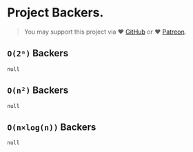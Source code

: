 # Project Backers.

> You may support this project via ❤️️ [GitHub](https://github.com/sponsors/trekhleb) or ❤️️ [Patreon](https://www.patreon.com/trekhleb).

## `O(2ⁿ)` Backers

`null`

## `O(n²)` Backers

`null`

## `O(n×log(n))` Backers

`null`

<!--
<table>
  <tr>
    <td align="center">
      <a href="[PROFILE_URL]">
        <img
          src="[PROFILE_IMG_SRC]"
          width="50"
          height="50"
        />
      </a>
      <br />
      <a href="[PROFILE_URL]">[PROFILE_NAME]</a>
    </td>
  </tr>
</table>
-->

<!--
<ul>
  <li>
    <a href="[PROFILE_URL]">
      <img
        src="[PROFILE_IMG_SRC]"
        width="30"
        height="30"
      /></a>
    &thinsp;
    <a href="[PROFILE_URL]">[PROFILE_NAME]</a>
  </li>
</ul>
-->
